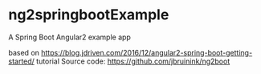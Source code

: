 # ng2springbootExample
A Spring Boot Angular2 example app

based on https://blog.jdriven.com/2016/12/angular2-spring-boot-getting-started/ tutorial
Source code: https://github.com/jbruinink/ng2boot
